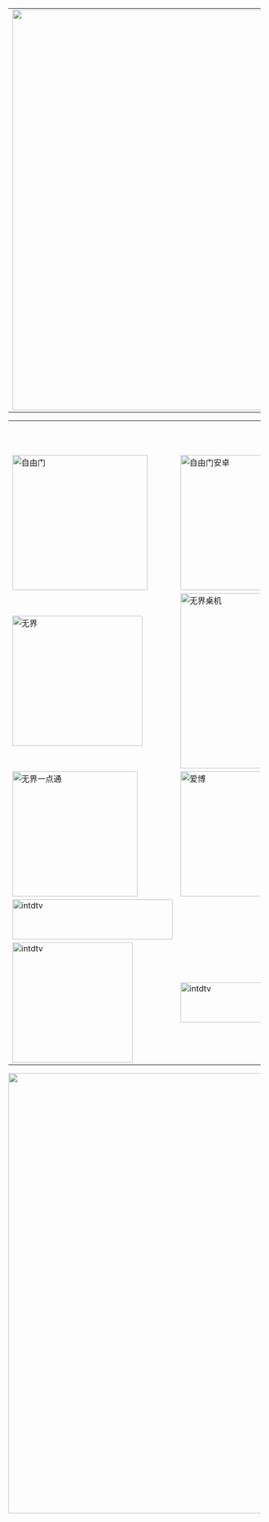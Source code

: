 <table align="center" >
	<tr>
		<td>
		<img src="https://github.com/j168/j688/blob/master/menu/f-s1.jpg" width="800" hight="100">	
		</td>	
	</tr>	
</table>

<table  width="800">
<tr>
	<td width="240"><img src="   " height="60" align="middle"></td>
	<td></td>
	<td></td>
</tr>
<tr>
	<td><img src="https://github.com/j168/j688/blob/master/menu/fg1.jpg" align="middle" width="270" alt="自由门"></td>
	<td><a href="https://git.io/vN7BW"><img src="https://github.com/j168/j688/blob/master/menu/fa.jpg" align="middle" width="270" alt="自由门安卓"></a></td>
	<td><a href="https://github.com/gofun72/telove/blob/master/soft/zi_you_men_7.64_(0109)_desktop.zip?raw=true"><img src="https://github.com/j168/j688/blob/master/menu/fj.jpg" align="middle" width="270" alt="自由门桌机"></a> </td>
	<td><a href="https://github.com/gofun72/telove/blob/master/soft/zi_you_men_7.64_(0109)_desktop.zip?raw=true"><img src="https://github.com/j168/j688/blob/master/menu/fg.jpg" align="middle" width="270" alt="自由门fg"></a> </td>
</tr>

<tr>
	<td><img src="https://github.com/j168/j688/blob/master/menu/wu.jpg" align="middle" width="260" alt="无界"></td>
<td><a href="https://git.io/vN74F"><img src="https://github.com/j168/j688/blob/master/menu/wj-.jpg" align="middle" width="350" alt="无界桌机"></a></td>
	<td><a href="https://git.io/vN74F"><img src="https://github.com/j168/j688/blob/master/menu/wa-.jpg" align="middle" width="350" alt="无界安卓"></a></td>
	<td><a href="https://github.com/gofun72/telove/blob/master/soft/u1704.zip?raw=true"><img src="https://github.com/j168/j688/blob/master/menu/wu2-.jpg" align="middle" width="350" alt="无界浏览"></a></td>
</tr>
<tr>
	<td><a href="https://github.com/gofun72/telove/blob/master/soft/u1704.zip?raw=true"><img src="https://github.com/j168/j688/blob/master/menu/wu1.jpg" align="middle" width="250" alt="无界一点通"></a></td>	
		<td><a href="https://github.com/gofun72/telove/blob/master/soft/u1704.zip?raw=true"><img src="https://github.com/j168/j688/blob/master/menu/ip-1v.jpg" align="middle" width="250" alt="爱博"></a></td>	
		<td><a href="https://github.com/gofun72/telove/blob/master/soft/u1704.zip?raw=true"><img src="https://github.com/j168/j688/blob/master/menu/ip.jpg" align="middle" width="250" alt="爱博1"></a></td>	
	</tr>
	<td><a href="https://github.com/gofun72/telove/blob/master/soft/Green_iPPOTV.exe?raw=true"><img src="https://github.com/gofun72/telove/blob/master/img/soft/%E6%84%9B%E5%8D%9A%E4%BD%BF%E7%94%A81.jpg" align="middle" width="320" height="80" alt="intdtv"></a></td>
</tr>
<tr>
	<td><img src="https://github.com/gofun72/telove/blob/master/img/soft/iNTD%20TV.jpg" align="middle" width="240" alt="intdtv"></td>
	<td><a href="https://github.com/gofun72/telove/blob/master/soft/iNTD_TVsp1.apk?raw=true"><img src="https://github.com/gofun72/telove/blob/master/img/soft/iNTD%20TV-sp1.jpg" align="middle" width="320" height="80" alt="intdtv"></a></td>
	<td></td>
</tr>
</table>

<img src="https://github.com/gofun72/telove/blob/master/img/fqReadme.gif" width="880">


